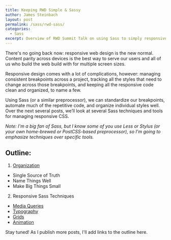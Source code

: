 ```yaml
---
title: Keeping RWD Simple & Sassy
author: James Steinbach
layout: post
permalink: /sass/rwd-sass/
categories:
  - Sass
excerpt: Overview of RWD Summit Talk on using Sass to simply responsive web design.
---
```


There's no going back now: responsive web design is the new normal. Content parity across devices is the best way to serve our users and all of us who build the web build with for multiple screen sizes.

Responsive design comes with a lot of complications, however: managing consistent breakpoints across a project, tracking all the styles that need to change across those breakpoints, and keeping all the responsive code clean and organized, to name a few.

Using Sass (or a similar preprocessor), we can standardize our breakpoints, automate much of the repetitive code, and organize individual styles well. Over the next several posts, we’ll look at several Sass techniques and tools for managing responsive CSS.

*Note: I'm a big fan of Sass, but I know some of you use Less or Stylus (or your own home-brewed or PostCSS-based preprocessor), so I'm going to emphasize techniques over specific tools.*

## Outline:

1. [Organization](/sass/rwd-sass-organization/)
  * Single Source of Truth
  * Name Things Well
  * Make Big Things Small
2. Responsive Sass Techniques
  * [Media Queries](/sass/rwd-sass-media-queries)
  * [Typography](/sass/rwd-sass-typography)
  * [Grids](/sass/rwd-sass-grids)
  * [Animation](/sass/rwd-sass-animation)

Stay tuned! As I publish more posts, I'll add links to the outline here.
